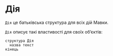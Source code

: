 # Дія

`Дія` <keyword>це</keyword> батьківська <keyword>структура</keyword> для всіх <keyword>дій</keyword> <subject>
Мавки</subject>.

`Дія` описує такі властивості для своїх обʼєктів:

```мавка
структура Дія
  назва текст
кінець
```
